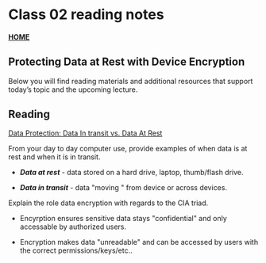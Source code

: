 # Class 02 reading notes

#### [HOME](https://cesarderio.github.io/reading-notes/)

## Protecting Data at Rest with Device Encryption

Below you will find reading materials and additional resources that support today’s topic and the upcoming lecture.

## Reading

[Data Protection: Data In transit vs. Data At Rest](https://digitalguardian.com/blog/data-protection-data-in-transit-vs-data-at-rest)

From your day to day computer use, provide examples of when data is at rest and when it is in transit.

* ***Data at rest*** - data stored on a hard drive, laptop, thumb/flash drive.

* ***Data in transit*** - data "moving " from device or across devices.

Explain the role data encryption with regards to the CIA triad.

* Encyrption ensures sensitive data stays "confidential" and only accessable by authorized users.

* Encryption makes data "unreadable" and can be accessed by users with the correct permissions/keys/etc..
